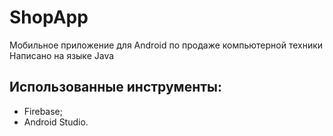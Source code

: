 # ShopApp
Мобильное приложение для Android по продаже компьютерной техники
Написано на языке Java

## Использованные инструменты:

- Firebase;
- Android Studio.
